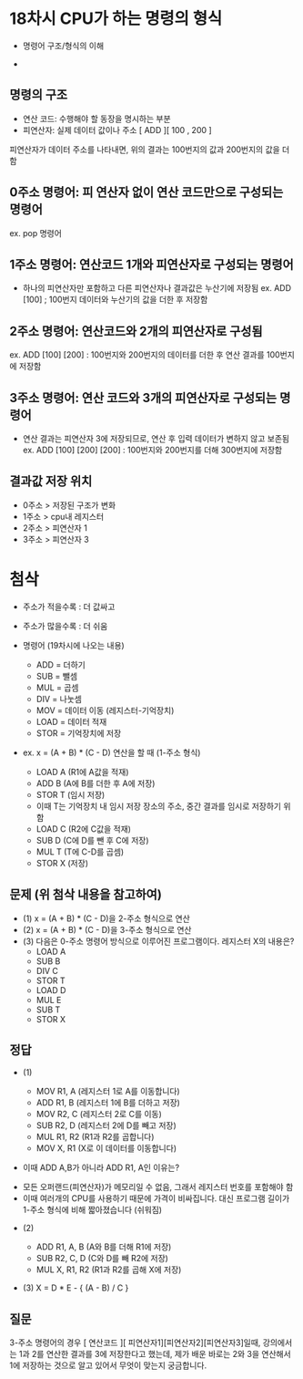 # 18차시 CPU가 하는 명령의 형식 
* 명령어 구조/형식의 이해

* 

## 명령의 구조
* 연산 코드: 수행해야 할 동장을 명시하는 부분
* 피연산자: 실제 데이터 값이나 주소
[ ADD ][  100 , 200 ]


피연산자가 데이터 주소를 나타내면, 위의 결과는 100번지의 값과 200번지의 값을 더함 




## 0주소 명령어: 피 연산자 없이 연산 코드만으로 구성되는 명령어
ex. pop 명령어



## 1주소 명령어: 연산코드 1개와 피연산자로 구성되는 명령어
* 하나의 피연산자만 포함하고 다른 피연산자나 결과값은 누산기에 저장됨 
ex. ADD [100] ; 100번지 데이터와 누산기의 값을 더한 후 저장함



## 2주소 명령어: 연산코드와 2개의 피연산자로 구성됨
ex. ADD [100] [200] : 100번지와 200번지의 데이터를 더한 후 연산 결과를 100번지에 저장함 



## 3주소 명령어: 연산 코드와 3개의 피연산자로 구성되는 명령어
* 연산 결과는 피연산자 3에 저장되므로, 연산 후 입력 데이터가 변하지 않고 보존됨 
ex. ADD [100] [200] [200] : 100번지와 200번지를 더해 300번지에 저장함 



## 결과값 저장 위치
* 0주소 > 저장된 구조가 변화
* 1주소 > cpu내 레지스터 
* 2주소 > 피연산자 1
* 3주소 > 피연산자 3



# 첨삭 
* 주소가 적을수록 : 더 값싸고
* 주소가 많을수록 : 더 쉬움 
* 명령어 (19차시에 나오는 내용) 
  - ADD = 더하기
  - SUB = 뺄셈
  - MUL = 곱셈
  - DIV = 나눗셈
  - MOV = 데이터 이동 (레지스터-기억장치)
  - LOAD = 데이터 적재 
  - STOR = 기억장치에 저장 

* ex. x = (A + B) * (C - D) 연산을 할 때 (1-주소 형식)
  - LOAD A (R1에 A값을 적재)
  - ADD B (A에 B를 더한 후 A에 저장)
  - STOR T (임시 저장)
  - 이때 T는 기억장치 내 임시 저장 장소의 주소, 중간 결과를 임시로 저장하기 위함 
  - LOAD C (R2에 C값을 적재)
  - SUB D (C에 D를 뺀 후 C에 저장)
  - MUL T (T에 C-D를 곱셈) 
  - STOR X (저장)

## 문제 (위 첨삭 내용을 참고하여) 
* (1) x = (A + B) * (C - D)을  2-주소 형식으로 연산 
* (2) x = (A + B) * (C - D)을  3-주소 형식으로 연산 
* (3) 다음은 0-주소 명령어 방식으로 이루어진 프로그램이다. 레지스터 X의 내용은?
  - LOAD A 
  - SUB B
  - DIV C
  - STOR T
  - LOAD D
  - MUL E
  - SUB T
  - STOR X

## 정답
* (1)
  - MOV R1, A (레지스터 1로 A를 이동합니다)
  - ADD R1, B (레지스터 1에 B를 더하고 저장)
  - MOV R2, C (레지스터 2로 C를 이동)
  - SUB R2, D (레지스터 2에 D를 빼고 저장)
  - MUL R1, R2 (R1과 R2를 곱합니다) 
  - MOV X, R1 (X로 이 데이터를 이동합니다) 

*  이때 ADD A,B가 아니라 ADD R1, A인 이유는?
  -  모든 오퍼랜드(피연산자)가 메모리일 수 없음, 그래서 레지스터 번호를 포함해야 함 
  - 이때 여러개의 CPU를 사용하기 때문에 가격이 비싸집니다. 대신 프로그램 길이가 1-주소 형식에 비해 짧아졌습니다 (쉬워짐)

* (2)
  - ADD R1, A, B (A와 B를 더해 R1에 저장)
  - SUB R2, C, D (C와 D를 빼 R2에 저장)
  - MUL X, R1, R2  (R1과 R2를 곱해 X에 저장)


* (3)
   X =  D * E  - { (A - B) / C }

## 질문
3-주소 명령어의 경우 [ 연산코드 ][ 피연산자1][피연산자2][피연산자3]일때, 강의에서는 1과 2를 연산한 결과를 3에 저장한다고 했는데, 제가 배운 바로는 2와 3을 연산해서 1에 저장하는 것으로 알고 있어서 무엇이 맞는지 궁금합니다.  
